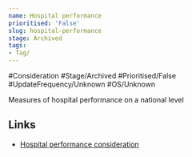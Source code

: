```yaml
---
name: Hospital performance
prioritised: 'False'
slug: hospital-performance
stage: Archived
tags:
- Tag/
---
```


#Consideration #Stage/Archived #Prioritised/False #UpdateFrequency/Unknown #OS/Unknown

Measures of hospital performance on a national level

## Links

* [Hospital performance consideration](https://design.planning.data.gov.uk/planning-consideration/hospital-performance)